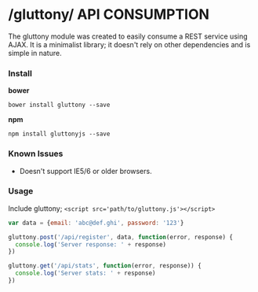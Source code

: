 # /gluttony/ API CONSUMPTION

The gluttony module was created to easily consume a REST service using AJAX. It is a minimalist library; it doesn't rely on other dependencies and is simple in nature.

### Install

**bower**

```
bower install gluttony --save
```

**npm**

```
npm install gluttonyjs --save
```

### Known Issues

* Doesn't support IE5/6 or older browsers.

### Usage

Include gluttony; `<script src='path/to/gluttony.js'></script>`

```javascript
var data = {email: 'abc@def.ghi', password: '123'}

gluttony.post('/api/register', data, function(error, response) {
  console.log('Server response: ' + response)
})

gluttony.get('/api/stats', function(error, response)) {
  console.log('Server stats: ' + response)
})
```
